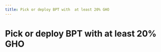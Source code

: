 ```yaml
---
title: Pick or deploy BPT with  at least 20% GHO
---
```


# Pick or deploy BPT with  at least 20% GHO

